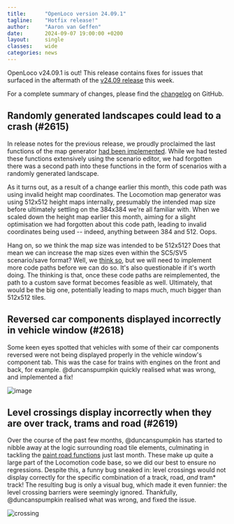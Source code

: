 ```yaml
---
title:      "OpenLoco version 24.09.1"
tagline:    "Hotfix release!"
author:     "Aaron van Geffen"
date:       2024-09-07 19:00:00 +0200
layout:     single
classes:    wide
categories: news
---
```


OpenLoco v24.09.1 is out! This release contains fixes for issues that surfaced in the aftermath of
the [v24.09 release](/news/2024/09/openloco-v24.09.html) this week.

For a complete summary of changes, please find the
[changelog](https://github.com/OpenLoco/OpenLoco/releases/tag/v24.09.1) on GitHub.

## Randomly generated landscapes could lead to a crash (#2615)

In release notes for the previous release, we proudly proclaimed the last functions of the map generator
[had been implemented](/news/2024/09/openloco-v24.09.html#implement-map-generator-terrain-in-random-areas-2594).
While we had tested these functions extensively using the scenario editor, we had forgotten there was
a second path into these functions in the form of scenarios with a randomly generated landscape.

As it turns out, as a result of a change earlier this month, this code path was using invalid
height map coordinates. The Locomotion map generator was using 512x512 height maps internally,
presumably the intended map size before ultimately settling on the 384x384 we're all familiar with.
When we scaled down the height map earlier this month, aiming for a slight optimisation we had
forgotten about this code path, leading to invalid coordinates being used -- indeed, anything between
384 and 512. Oops.

Hang on, so we think the map size was intended to be 512x512? Does that mean we can increase the map sizes
even within the SC5/SV5 scenario/save format? Well, we [think so](https://github.com/OpenLoco/OpenLoco/issues/2390),
but we will need to implement more code paths before we can do so. It's also questionable if it's worth
doing. The thinking is that, once these code paths are reimplemented, the path to a custom save format
becomes feasible as well. Ultimately, that would be the big one, potentially leading to maps much,
much bigger than 512x512 tiles.

## Reversed car components displayed incorrectly in vehicle window (#2618)

Some keen eyes spotted that vehicles with some of their car components reversed were not being displayed
properly in the vehicle window's component tab. This was the case for trains with engines on the
front and back, for example. @duncanspumpkin quickly realised what was wrong, and implemented a fix!

![image](https://github.com/user-attachments/assets/efa29970-1bda-4b9c-8392-77cae14f61fd)

## Level crossings display incorrectly when they are over track, trams and road (#2619)

Over the course of the past few months, @duncanspumpkin has started to nibble away at
the logic surrounding road tile elements, culminating in tackling the
[paint road functions](https://openloco.io/news/2024/09/openloco-v24.09.html#implement-paint-road-2580)
just last month. These make up quite a large part of the Locomotion code base,
so we did our best to ensure no regressions. Despite this, a funny bug sneaked in:
level crossings would not display correctly for the specific combination of a track, road, *and* tram* track!
The resulting bug is only a visual bug, which made it even funnier: the level crossing barriers were seemingly
ignored. Thankfully, @duncanspumpkin realised what was wrong, and fixed the issue.

![crossing](https://github.com/user-attachments/assets/708be7de-fe1d-4da3-bafa-97d72da4e537)
